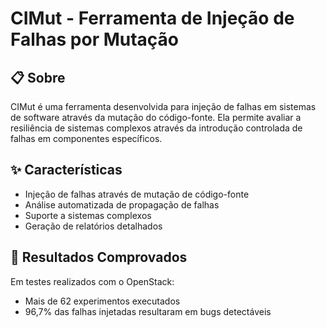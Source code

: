 # CIMut - Ferramenta de Injeção de Falhas por Mutação

## 📋 Sobre
CIMut é uma ferramenta desenvolvida para injeção de falhas em sistemas de software através da mutação do código-fonte. Ela permite avaliar a resiliência de sistemas complexos através da introdução controlada de falhas em componentes específicos.

## ✨ Características
- Injeção de falhas através de mutação de código-fonte
- Análise automatizada de propagação de falhas
- Suporte a sistemas complexos
- Geração de relatórios detalhados

## 🚀 Resultados Comprovados
Em testes realizados com o OpenStack:
- Mais de 62 experimentos executados
- 96,7% das falhas injetadas resultaram em bugs detectáveis
